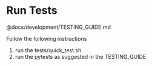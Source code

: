 # Run Tests

@docs/development/TESTING_GUIDE.md

Follow the following instructions

1. run the tests/quick_test.sh
2. run the pytests as suggested in the TESTING_GUIDE